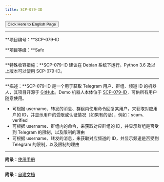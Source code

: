 ```yaml
---
title: SCP-079-ID
---
```


<link rel="stylesheet" href="/css/chinese.css">
<button onmouseover="PlaySound('totop1')" onmouseout="StopSound('totop1')" onclick="window.location.href = '/id-en/';" class="en">Click Here to English Page</button>

---

**项目编号：**SCP-079-ID

**项目等级：**Safe

---

**特殊收容措施：**SCP-079-ID 建议在 Debian 系统下运行。Python 3.6 及以上版本可以使用 SCP-079-ID。

---

**描述：**SCP-079-ID 是一个用于获取 Telegram 用户、群组、频道 ID 的机器人，其项目开源于 [GitHub](https://github.com/scp-079/scp-079-id)。Demo 机器人本体位于 <a href="https://t.me/SCP_079_ID_BOT" class="079" target="_blank">SCP-079-ID</a>，可供所有用户随意使用。

- 可根据 username、转发的消息、群组内使用命令回复某用户，来获取对应用户的 ID，并显示用户的受限或认证情况（如果有的话），例如：scam、verified
- 可根据 username、群组内的命令，来获取对应群组的 ID，并显示群组是否受到 Telegram 的限制，以及限制的理由
- 可根据 username、转发的消息，来获取对应频道的 ID，并显示频道是否受到 Telegram 的限制，以及限制的理由

---

**附录：**[使用手册](https://manuals.scp-079.org/bots/id/)

---

**附录：**[自建文档](https://docs.scp-079.org/bots/id/)

<audio src="/audio/door/dooropenpage.ogg" autoplay></audio>
<audio id="dooropen079" src="/audio/door/dooropen079.ogg"/>

